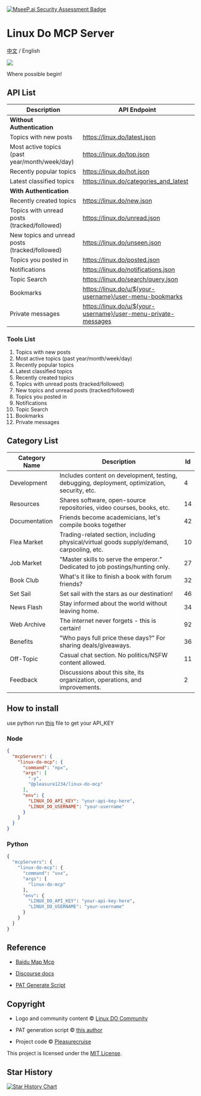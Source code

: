[![MseeP.ai Security Assessment Badge](https://mseep.net/pr/pleasurecruise-linux-do-mcp-badge.png)](https://mseep.ai/app/pleasurecruise-linux-do-mcp)

# Linux Do MCP Server

[中文](README_zh.md) / English

<img src="https://avatars.githubusercontent.com/u/160804563?s=200&v=4"/>

Where possible begin!

## API List

| Description                      | API Endpoint                                                                 |
|----------------------------------|------------------------------------------------------------------------------|
| **Without Authentication**       |                                                                              |
| Topics with new posts            | https://linux.do/latest.json                                                 |
| Most active topics (past year/month/week/day) | https://linux.do/top.json                                             |
| Recently popular topics          | https://linux.do/hot.json                                                   |
| Latest classified topics         | https://linux.do/categories_and_latest                                              |
| **With Authentication**          |                                                                              |
| Recently created topics          | https://linux.do/new.json                                                   |
| Topics with unread posts (tracked/followed) | https://linux.do/unread.json                                          |
| New topics and unread posts (tracked/followed) | https://linux.do/unseen.json                                          |
| Topics you posted in             | https://linux.do/posted.json                                                |
| Notifications                    | https://linux.do/notifications.json                                         |
| Topic Search                    | https://linux.do/search/query.json                                         |
| Bookmarks                        | https://linux.do/u/${your-username}/user-menu-bookmarks                     |
| Private messages                 | https://linux.do/u/${your-username}/user-menu-private-messages              |

### Tools List

1. Topics with new posts
2. Most active topics (past year/month/week/day)
3. Recently popular topics
4. Latest classified topics 
5. Recently created topics
6. Topics with unread posts (tracked/followed)
7. New topics and unread posts (tracked/followed)
8. Topics you posted in
9. Notifications
10. Topic Search
11. Bookmarks
12. Private messages

## Category List

| Category Name | Description                                                                 | Id |
|---------------|-----------------------------------------------------------------------------|-------|
| Development   | Includes content on development, testing, debugging, deployment, optimization, security, etc. | 4     |
| Resources     | Shares software, open-source repositories, video courses, books, etc.      | 14    |
| Documentation | Friends become academicians, let's compile books together                  | 42    |
| Flea Market   | Trading-related section, including physical/virtual goods supply/demand, carpooling, etc. | 10    |
| Job Market    | "Master skills to serve the emperor." Dedicated to job postings/hunting only. | 27    |
| Book Club     | What's it like to finish a book with forum friends?                        | 32    |
| Set Sail      | Set sail with the stars as our destination!                                | 46    |
| News Flash    | Stay informed about the world without leaving home.                        | 34    |
| Web Archive   | The internet never forgets - this is certain!                              | 92    |
| Benefits      | "Who pays full price these days?" For sharing deals/giveaways.             | 36    |
| Off-Topic     | Casual chat section. No politics/NSFW content allowed.                     | 11    |
| Feedback      | Discussions about this site, its organization, operations, and improvements. | 2     |

## How to install

use python run [this](src/get-pat.py) file to get your API_KEY

### Node

```json
{
  "mcpServers": {
    "linux-do-mcp": {
      "command": "npx",
      "args": [
        "-y",
        "@pleasure1234/linux-do-mcp"
      ],
      "env": {
        "LINUX_DO_API_KEY": "your-api-key-here",
        "LINUX_DO_USERNAME": "your-username"
      }
    }
  }
}
```

### Python

```python
{
  "mcpServers": {
    "linux-do-mcp": {
      "command": "uvx",
      "args": [
        "linux-do-mcp"
      ],
      "env": {
        "LINUX_DO_API_KEY": "your-api-key-here",
        "LINUX_DO_USERNAME": "your-username"
      }
    }
  }
}
```

## Reference

- [Baidu Map Mcp](https://github.com/baidu-maps/mcp)

- [Discourse docs](https://docs.discourse.org)

- [PAT Generate Script](https://linux.do/t/topic/31549)

## Copyright

- Logo and community content © [Linux DO Community](https://linux.do)

- PAT generation script © [this author](https://linux.do/t/topic/31549)

- Project code © [Pleasurecruise](https://github.com/Pleasurecruise)

This project is licensed under the [MIT License](LICENSE).

## Star History

[![Star History Chart](https://api.star-history.com/svg?repos=Pleasurecruise/linux-do-mcp&type=Date)](https://www.star-history.com/#Pleasurecruise/linux-do-mcp&Date)